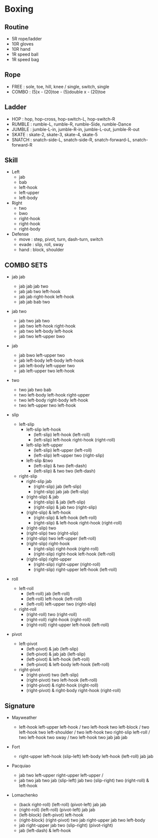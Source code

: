 # Boxing

## Routine
* 5R rope/ladder
* 10R gloves
* 10R hand
* 1R speed ball
* 1R speed bag

## Rope
* FREE    : sole, toe, hill, knee / single, switch, single
* COMBO   : (5)x - (20)toe  - (5)double x - (20)toe

## Ladder
* HOP     : hop, hop-cross, hop-switch-L, hop-switch-R
* RUMBLE  : rumble-L, rumble-R, rumble-Side, rumble-Dance
* JUMBLE  : jumble-L-in, jumble-R-in, jumble-L-out, jumble-R-out
* SKATE   : skate-2, skate-3, skate-4, skate-5
* SNATCH  : snatch-side-L, snatch-side-R, snatch-forward-L, snatch-forward-R

## Skill
* Left
  * jab
  * bab
  * left-hook
  * left-upper
  * left-body
* Right
  * two
  * bwo
  * right-hook
  * right-hook
  * right-body
* Defense
  * move  : step, pivot,	turn, dash-turn, switch
  * evade : slip, roll, sway
  * hand  : block, shoulder

## COMBO SETS
* jab jab
  *	jab jab jab two
  *	jab jab two left-hook
  *	jab jab right-hook left-hook
  *	jab jab bab two

* jab two
  *	jab two jab two
  *	jab two left-hook right-hook
  *	jab two left-body left-hook
  *	jab two left-upper bwo

* jab
  *	jab bwo left-upper two
  *	jab left-body left-body left-hook
  *	jab left-body left-upper two
  *	jab left-upper two left-hook

* two
  * two jab two bab
  *	two left-body left-hook right-upper
  *	two left-body right-body left-hook
  * two left-upper two left-hook

* slip
  * left-slip
    * left-slip left-hook
      *	(left-slip) left-hook (left-roll)
      * (left-slip) left-hook right-hook (right-roll)
    * left-slip left-upper
      *	(left-slip) left-upper (left-roll)
      * (left-slip) left-upper two (right-slip)
    * left-slip &two
      *	(left-slip) & two (left-dash)
      *	(left-slip) & two two (left-dash)
  * right-slip
    * right-slip jab
      *	(right-slip) jab (left-slip)
      * (right-slip) jab jab (left-slip)
    * (right-slip) & jab
      * (right-slip) & jab (left-slip)
      *	(right-slip) & jab two (right-slip)
    * (right-slip) & left-hook
      * (right-slip) & left-hook (left-roll)
      * (right-slip) & left-hook right-hook (right-roll)
    *	(right-slip) two
      * (right-slip) two (right-slip)
      * (right-slip) two left-upper (left-roll)
    * (right-slip) right-hook
      * (right-slip) right-hook (right-roll)
      * (right-slip) right-hook left-hook (left-roll)
    * (right-slip) right-upper
      * (right-slip) right-upper (right-roll)
      * (right-slip) right-upper left-hook (left-roll)
    
 * roll
   * left-roll
     * (left-roll) jab (left-roll)
     * (left-roll) left-hook (left-roll)
     * (left-roll) left-upper two (right-slip)
   * right-roll
     * (right-roll) two (right-roll)
     * (right-roll) right-hook (right-roll)
     * (right-roll) right-upper left-hook (left-roll)

 * pivot
   * left-pivot
     * (left-pivot) & jab (left-slip)
     * (left-pivot) & jab jab (left-slip)
     * (left-pivot) & left-hook (left-roll)
     * (left-pivot) & left-body left-hook (left-roll)
   * right-pivot
     * (right-pivot) two (left-slip)
     * (right-pivot) two left-hook (left-roll)
     * (right-pivot) & right-hook (right-roll)
     * (right-pivot) & right-body right-hook (right-roll)
   
## Signature
 * Mayweather
   * left-hook left-upper left-hook / two left-hook two left-block / two left-hook two left-shoulder / two left-hook two
   right-slip left-roll / two left-hook two sway / two left-hook two jab jab jab

 * Fort
   * right-upper left-hook (slip-left) left-body left-hook (left-roll) jab jab

 * Pacquiao
   * jab two left-upper right-upper left-upper /
   * jab two jab two jab (slip-left) jab two (slip-right) two (right-roll) & left-hook

 * Lomachenko
   * (back right-roll) (left-roll) (pivot-left) jab jab
   * (right-roll) (left-roll) (pivot-left) jab jab
   * (left-block) (left-pivot) left-hook
   * (right-block) (right-pivot) two jab right-upper jab two left-body
   * jab right-upper jab two (slip-right) (pivot-right)
   * jab (left-dash) & left-hook

